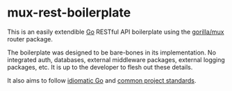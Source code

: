 # mux-rest-boilerplate

This is an easily extendible [Go](https://golang.org/)  RESTful API boilerplate using the [gorilla/mux](https://github.com/gorilla/mux) router package.

The boilerplate was designed to be bare-bones in its implementation. No integrated auth, databases, external middleware packages, external logging packages, etc. It is up to the developer to flesh out these details.

It also aims to follow [idiomatic Go](https://dmitri.shuralyov.com/idiomatic-go) and [common project standards](https://github.com/golang-standards/project-layout).
